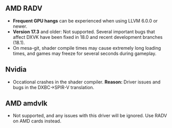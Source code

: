 ## AMD RADV
- **Frequent GPU hangs** can be experienced when using LLVM 6.0.0 or newer.
- **Version 17.3** and older: Not supported. Several important bugs that affect DXVK have been fixed in 18.0 and recent development branches (18.1).
- On mesa-git, shader compile times may cause extremely long loading times, and games may freeze for several seconds during gameplay.

## Nvidia
- Occational crashes in the shader compiler. **Reason:** Driver issues and bugs in the DXBC->SPIR-V translation.

## AMD amdvlk
- Not supported, and any issues with this driver will be ignored. Use RADV on AMD cards instead.